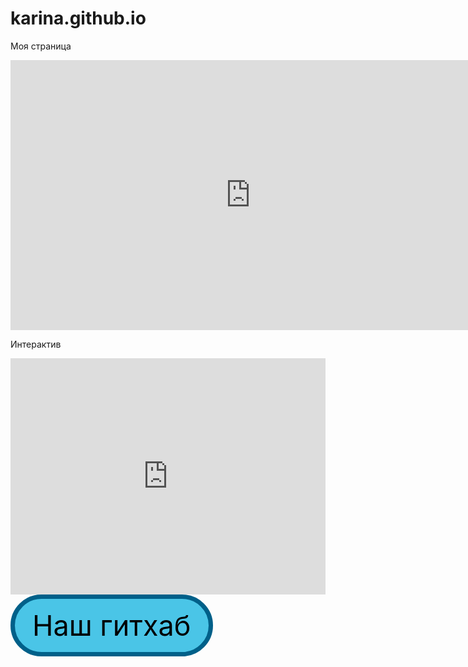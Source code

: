 # karina.github.io
Моя страница


<iframe width="768" height="432" src="https://miro.com/app/live-embed/uXjVPB3Tlks=/?moveToViewport=-336,-532,1403,707&embedId=594358286266" frameborder="0" scrolling="no" allowfullscreen></iframe>

Интерактив

<div style="width: 100%;"><div style="position: relative; padding-bottom: 75.00%; padding-top: 0; height: 0;"><iframe title="Interactive image" frameborder="0" width="1200" height="900" style="position: absolute; top: 0; left: 0; width: 100%; height: 100%;" src="https://view.genial.ly/637b026b775d400018527d47" type="text/html" allowscriptaccess="always" allowfullscreen="true" scrolling="yes" allownetworking="all"></iframe> </div> </div>

<style>
.button_1670211716507 {
    display: inline-block !important;
    text-decoration: none !important;
    background-color: #4ac5e7 !important;
    color: #000000 !important;
    border: 7px solid #006089 !important;
    border-radius: 51px !important;
    font-size: 45px !important;
    padding: 15px 28px !important; 
    transition: all 0.8s ease !important;
}
.button_1670211716507:hover{
    text-decoration: none !important; 
    background-color: #006089 !important;
    color: #ffeded !important;
    border-color: #006089 !important;
}
</style>
<a href="https://github.com/jjk05" class="button_1670211716507" target="_blank">
  Наш гитхаб
</a>
